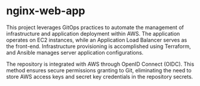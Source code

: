 # nginx-web-app

This project leverages GitOps practices to automate the management of infrastructure and application deployment within AWS. The application operates on EC2 instances, while an Application Load Balancer serves as the front-end. Infrastructure provisioning is accomplished using Terraform, and Ansible manages server application configurations.

The repository is integrated with AWS through OpenID Connect (OIDC). This method ensures secure permissions granting to Git, eliminating the need to store AWS access keys and secret key credentials in the repository secrets.


